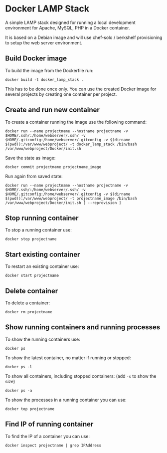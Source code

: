 Docker LAMP Stack
=================

A simple LAMP stack designed for running a local development environment for Apache, MySQL, PHP in a Docker container.

It is based on a Debian image and will use chef-solo / berkshelf provisioning to setup the web server environment.

Build Docker image
------------------

To build the image from the Dockerfile run:

    docker build -t docker_lamp_stack .

This has to be done once only. You can use the created Docker image for several projects by creating one container
per project.

Create and run new container
----------------------------

To create a container running the image use the following command:

    docker run --name projectname --hostname projectname -v $HOME/.ssh/:/home/webserver/.ssh/ -v $HOME/.gitconfig:/home/webserver/.gitconfig -v $(dirname $(pwd)):/var/www/webproject/ -t docker_lamp_stack /bin/bash /var/www/webproject/Docker/init.sh

Save the state as image:

    docker commit projectname projectname_image

Run again from saved state:

    docker run --name projectname --hostname projectname -v $HOME/.ssh/:/home/webserver/.ssh/ -v $HOME/.gitconfig:/home/webserver/.gitconfig -v $(dirname $(pwd)):/var/www/webproject/ -t projectname_image /bin/bash /var/www/webproject/Docker/init.sh [ --reprovision ]

Stop running container
----------------------

To stop a running container use:

    docker stop projectname

Start existing container
------------------------

To restart an existing container use:

    docker start projectname

Delete container
----------------

To delete a container:

    docker rm projectname

Show running containers and running processes
---------------------------------------------

To show the running containers use:

    docker ps

To show the latest container, no matter if running or stopped:

    docker ps -l

To show all containers, including stopped containers: (add `-s` to show the size)

    docker ps -a

To show the processes in a running container you can use:

    docker top projectname

Find IP of running container
----------------------------

To find the IP of a container you can use:

    docker inspect projectname | grep IPAddress
